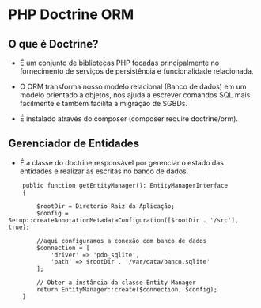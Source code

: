 # PHP Doctrine ORM

## O que é Doctrine?

- É um conjunto de bibliotecas PHP focadas principalmente no fornecimento de serviços de persistência e funcionalidade relacionada.

- O ORM transforma nosso modelo relacional (Banco de dados) em um modelo orientado a objetos, nos ajuda a escrever comandos SQL mais facilmente e também facilita a migração de SGBDs.

- É instalado através do composer (composer require doctrine/orm).

## Gerenciador de Entidades

- É a classe do doctrine responsável por gerenciar o estado das entidades e realizar as escritas no banco de dados. 

```
    public function getEntityManager(): EntityManagerInterface
    {

        $rootDir = Diretorio Raiz da Aplicação;
        $config = Setup::createAnnotationMetadataConfiguration([$rootDir . '/src'], true);

        //aqui configuramos a conexão com banco de dados
        $connection = [
            'driver' => 'pdo_sqlite',
            'path' => $rootDir . '/var/data/banco.sqlite'
        ];

        // Obter a instância da classe Entity Manager 
        return EntityManager::create($connection, $config);
    }

```
